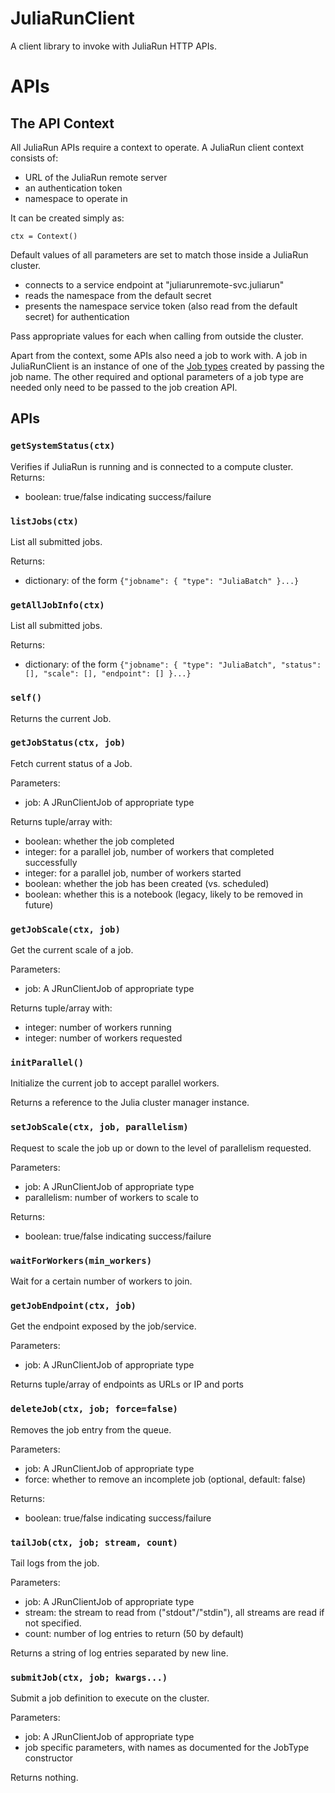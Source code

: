 # JuliaRunClient

A client library to invoke with JuliaRun HTTP APIs.

# APIs

## The API Context

All JuliaRun APIs require a context to operate.  A JuliaRun client context consists of:
- URL of the JuliaRun remote server
- an authentication token
- namespace to operate in

It can be created simply as:

`ctx = Context()`

Default values of all parameters are set to match those inside a JuliaRun cluster.
- connects to a service endpoint at "juliarunremote-svc.juliarun"
- reads the namespace from the default secret
- presents the namespace service token (also read from the default secret) for authentication

Pass appropriate values for each when calling from outside the cluster.

Apart from the context, some APIs also need a job to work with. A job in JuliaRunClient is an instance of one of the [Job types](JobTypes.md) created by passing the job name. The other required and optional parameters of a job type are needed only need to be passed to the job creation API.

## APIs

### `getSystemStatus(ctx)`

Verifies if JuliaRun is running and is connected to a compute cluster.
Returns:
- boolean: true/false indicating success/failure

### `listJobs(ctx)`
List all submitted jobs.

Returns:
- dictionary: of the form `{"jobname": { "type": "JuliaBatch" }...}`

### `getAllJobInfo(ctx)`
List all submitted jobs.

Returns:
- dictionary: of the form `{"jobname": { "type": "JuliaBatch", "status": [], "scale": [], "endpoint": [] }...}`

### `self()`
Returns the current Job.

### `getJobStatus(ctx, job)`
Fetch current status of a Job.

Parameters:
- job: A JRunClientJob of appropriate type

Returns tuple/array with:
- boolean: whether the job completed
- integer: for a parallel job, number of workers that completed successfully
- integer: for a parallel job, number of workers started
- boolean: whether the job has been created (vs. scheduled)
- boolean: whether this is a notebook (legacy, likely to be removed in future)

### `getJobScale(ctx, job)`
Get the current scale of a job.

Parameters:
- job: A JRunClientJob of appropriate type

Returns tuple/array with:
- integer: number of workers running
- integer: number of workers requested

### `initParallel()`
Initialize the current job to accept parallel workers.

Returns a reference to the Julia cluster manager instance.

### `setJobScale(ctx, job, parallelism)`
Request to scale the job up or down to the level of parallelism requested.

Parameters:
- job: A JRunClientJob of appropriate type
- parallelism: number of workers to scale to

Returns:
- boolean: true/false indicating success/failure

### `waitForWorkers(min_workers)`
Wait for a certain number of workers to join.

### `getJobEndpoint(ctx, job)`
Get the endpoint exposed by the job/service.

Parameters:
- job: A JRunClientJob of appropriate type

Returns tuple/array of endpoints as URLs or IP and ports

### `deleteJob(ctx, job; force=false)`
Removes the job entry from the queue.

Parameters:
- job: A JRunClientJob of appropriate type
- force: whether to remove an incomplete job (optional, default: false)

Returns:
- boolean: true/false indicating success/failure

### `tailJob(ctx, job; stream, count)`
Tail logs from the job.

Parameters:
- job: A JRunClientJob of appropriate type
- stream: the stream to read from ("stdout"/"stdin"), all streams are read if not specified.
- count: number of log entries to return (50 by default)

Returns a string of log entries separated by new line.

### `submitJob(ctx, job; kwargs...)`
Submit a job definition to execute on the cluster.

Parameters:
- job: A JRunClientJob of appropriate type
- job specific parameters, with names as documented for the JobType constructor

Returns nothing.
